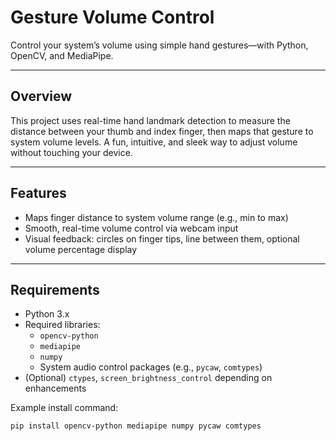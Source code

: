 #  Gesture Volume Control

Control your system’s volume using simple hand gestures—with Python, OpenCV, and MediaPipe.

---

##  Overview

This project uses real-time hand landmark detection to measure the distance between your thumb and index finger, then maps that gesture to system volume levels. A fun, intuitive, and sleek way to adjust volume without touching your device.

---

##  Features
  
- Maps finger distance to system volume range (e.g., min to max)  
- Smooth, real-time volume control via webcam input  
- Visual feedback: circles on finger tips, line between them, optional volume percentage display  

---

##  Requirements

- Python 3.x  
- Required libraries:
  - `opencv-python`
  - `mediapipe`
  - `numpy`
  - System audio control packages (e.g., `pycaw`, `comtypes`)
- (Optional) `ctypes`, `screen_brightness_control` depending on enhancements

Example install command:
```bash
pip install opencv-python mediapipe numpy pycaw comtypes
